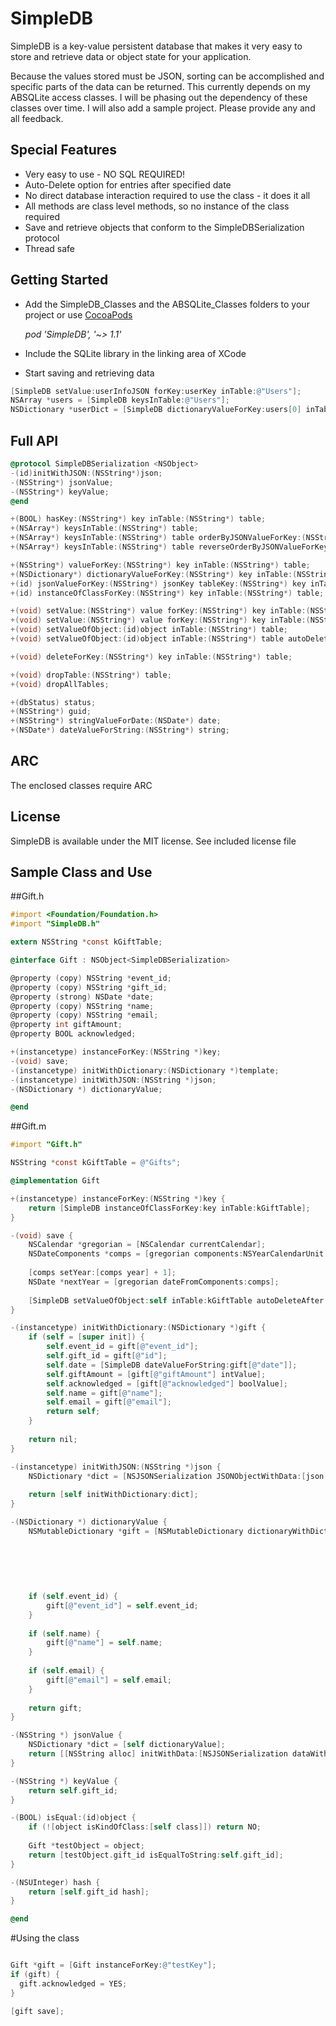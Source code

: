 SimpleDB
========

SimpleDB is a key-value persistent database that makes it very easy to store and retrieve data or object state for your application.

Because the values stored must be JSON, sorting can be accomplished and specific parts of the data can be returned. This currently depends on my ABSQLite access classes. I will be phasing out the dependency of these classes over time. I will also add a sample project. Please provide any and all feedback.

## Special Features
- Very easy to use - NO SQL REQUIRED!
- Auto-Delete option for entries after specified date
- No direct database interaction required to use the class - it does it all
- All methods are class level methods, so no instance of the class required
- Save and retrieve objects that conform to the SimpleDBSerialization protocol
- Thread safe

## Getting Started
- Add the SimpleDB_Classes and the ABSQLite_Classes folders to your project
	or use [CocoaPods](http://cocoapods.org)
	
	*pod 'SimpleDB', '~> 1.1'*

- Include the SQLite library in the linking area of XCode
- Start saving and retrieving data

``` objective-c
[SimpleDB setValue:userInfoJSON forKey:userKey inTable:@"Users"];
NSArray *users = [SimpleDB keysInTable:@"Users"];
NSDictionary *userDict = [SimpleDB dictionaryValueForKey:users[0] inTable:@"Users"];
```

## Full API
``` objective-c
@protocol SimpleDBSerialization <NSObject>
-(id)initWithJSON:(NSString*)json;
-(NSString*) jsonValue;
-(NSString*) keyValue;
@end

+(BOOL) hasKey:(NSString*) key inTable:(NSString*) table;
+(NSArray*) keysInTable:(NSString*) table;
+(NSArray*) keysInTable:(NSString*) table orderByJSONValueForKey:(NSString*)jsonOrderKey passingTest:(BOOL (^)(NSString* key, NSString* value, NSDate* dateAdded, NSDate* dateModified));
+(NSArray*) keysInTable:(NSString*) table reverseOrderByJSONValueForKey:(NSString*)jsonOrderKey passingTest:(BOOL (^)(NSString* key, NSString* value, NSDate* dateAdded, NSDate* dateModified));

+(NSString*) valueForKey:(NSString*) key inTable:(NSString*) table;
+(NSDictionary*) dictionaryValueForKey:(NSString*) key inTable:(NSString*) table;
+(id) jsonValueForKey:(NSString*) jsonKey tableKey:(NSString*) key inTable:(NSString*) table;
+(id) instanceOfClassForKey:(NSString*) key inTable:(NSString*) table;

+(void) setValue:(NSString*) value forKey:(NSString*) key inTable:(NSString*) table;
+(void) setValue:(NSString*) value forKey:(NSString*) key inTable:(NSString*) table autoDeleteAfter:(NSDate*) date;
+(void) setValueOfObject:(id)object inTable:(NSString*) table;
+(void) setValueOfObject:(id)object inTable:(NSString*) table autoDeleteAfter:(NSDate*) date;

+(void) deleteForKey:(NSString*) key inTable:(NSString*) table;

+(void) dropTable:(NSString*) table;
+(void) dropAllTables;

+(dbStatus) status;
+(NSString*) guid;
+(NSString*) stringValueForDate:(NSDate*) date;
+(NSDate*) dateValueForString:(NSString*) string;

```

## ARC
The enclosed classes require ARC

## License

SimpleDB is available under the MIT license. See included license file

## Sample Class and Use

##Gift.h
``` objective-c
#import <Foundation/Foundation.h>
#import "SimpleDB.h"

extern NSString *const kGiftTable;

@interface Gift : NSObject<SimpleDBSerialization>

@property (copy) NSString *event_id;
@property (copy) NSString *gift_id;
@property (strong) NSDate *date;
@property (copy) NSString *name;
@property (copy) NSString *email;
@property int giftAmount;
@property BOOL acknowledged;

+(instancetype) instanceForKey:(NSString *)key;
-(void) save;
-(instancetype) initWithDictionary:(NSDictionary *)template;
-(instancetype) initWithJSON:(NSString *)json;
-(NSDictionary *) dictionaryValue;

@end
```


##Gift.m
``` objective-c
#import "Gift.h"

NSString *const kGiftTable = @"Gifts";

@implementation Gift

+(instancetype) instanceForKey:(NSString *)key {
	return [SimpleDB instanceOfClassForKey:key inTable:kGiftTable];
}

-(void) save {
	NSCalendar *gregorian = [NSCalendar currentCalendar];
	NSDateComponents *comps = [gregorian components:NSYearCalendarUnit | NSMonthCalendarUnit | NSDayCalendarUnit fromDate:[NSDate date]];
    
	[comps setYear:[comps year] + 1];
	NSDate *nextYear = [gregorian dateFromComponents:comps];
    
	[SimpleDB setValueOfObject:self inTable:kGiftTable autoDeleteAfter:nextYear];
}

-(instancetype) initWithDictionary:(NSDictionary *)gift {
	if (self = [super init]) {
		self.event_id = gift[@"event_id"];
		self.gift_id = gift[@"id"];
        self.date = [SimpleDB dateValueForString:gift[@"date"]];
		self.giftAmount = [gift[@"giftAmount"] intValue];
		self.acknowledged = [gift[@"acknowledged"] boolValue];
		self.name = gift[@"name"];
		self.email = gift[@"email"];
		return self;
	}
    
	return nil;
}

-(instancetype) initWithJSON:(NSString *)json {
	NSDictionary *dict = [NSJSONSerialization JSONObjectWithData:[json dataValue] options:0 error:NULL];
    
	return [self initWithDictionary:dict];
}

-(NSDictionary *) dictionaryValue {
	NSMutableDictionary *gift = [NSMutableDictionary dictionaryWithDictionary:@{ @"id": self.gift_id
	                                                                             , @"contactId": self.contact_id
	                                                                             , @"date": [SimpleDB stringValueForDate:self.date]
	                                                                             , @"recognitionName": self.recognitionName
	                                                                             , @"giftAmount": @(self.giftAmount)
	                                                                             , @"acknowledged": (self.acknowledged ? @"YES" : @"NO") }];
    
	if (self.event_id) {
		gift[@"event_id"] = self.event_id;
	}
    
	if (self.name) {
		gift[@"name"] = self.name;
	}
    
	if (self.email) {
		gift[@"email"] = self.email;
	}
    
	return gift;
}

-(NSString *) jsonValue {
	NSDictionary *dict = [self dictionaryValue];    
	return [[NSString alloc] initWithData:[NSJSONSerialization dataWithJSONObject:dict options:0 error:NULL] encoding:NSUTF8StringEncoding];
}

-(NSString *) keyValue {
	return self.gift_id;
}

-(BOOL) isEqual:(id)object {
	if (![object isKindOfClass:[self class]]) return NO;
    
	Gift *testObject = object;
	return [testObject.gift_id isEqualToString:self.gift_id];
}

-(NSUInteger) hash {
	return [self.gift_id hash];
}

@end
```

#Using the class
``` objective-c

Gift *gift = [Gift instanceForKey:@"testKey"];
if (gift) {
  gift.acknowledged = YES;
}

[gift save];
